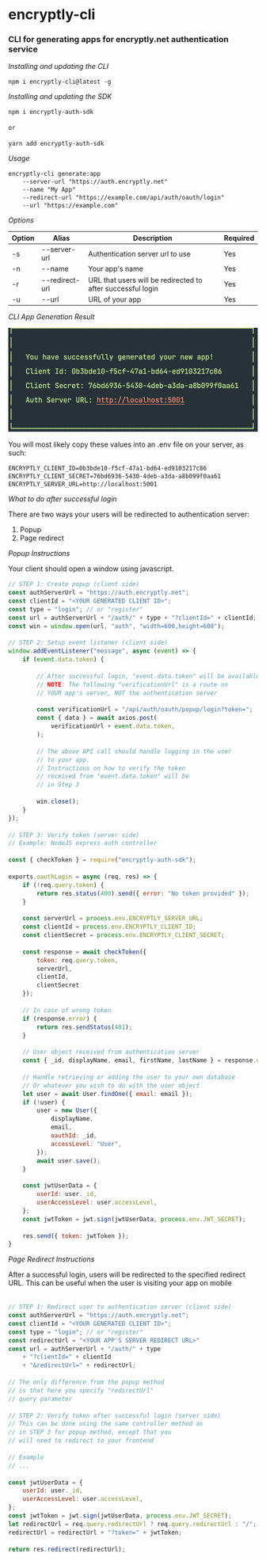 # encryptly-cli
### CLI for generating apps for encryptly.net authentication service

_Installing and updating the CLI_
```
npm i encryptly-cli@latest -g
```

_Installing and updating the SDK_
```
npm i encryptly-auth-sdk

or 

yarn add encryptly-auth-sdk
```

_Usage_
```
encryptly-cli generate:app 
    --server-url "https://auth.encryptly.net" 
    --name "My App"
    --redirect-url "https://example.com/api/auth/oauth/login"
    --url "https://example.com"
```

_Options_

Option | Alias | Description | Required
------ | ----- | ----------- | --------
-s | --server-url | Authentication server url to use | Yes
-n | --name | Your app's name | Yes
-r | --redirect-url | URL that users will be redirected to after successful login | Yes
-u | --url | URL of your app | Yes

_CLI App Generation Result_

![Success](./assets/success.png)

You will most likely copy these values into an .env file on your server,
as such:
```
ENCRYPTLY_CLIENT_ID=0b3bde10-f5cf-47a1-bd64-ed9103217c86
ENCRYPTLY_CLIENT_SECRET=76bd6936-5430-4deb-a3da-a8b099f0aa61
ENCRYPTLY_SERVER_URL=http://localhost:5001
```

_What to do after successful login_

There are two ways your users will be redirected to
authentication server:
1. Popup
2. Page redirect

_Popup Instructions_

Your client should open a window using javascript.
```javascript
// STEP 1: Create popup (client side)
const authServerUrl = "https://auth.encryptly.net";
const clientId = "<YOUR GENERATED CLIENT ID>";
const type = "login"; // or "register"
const url = authServerUrl + "/auth/" + type + "?clientId=" + clientId;
const win = window.open(url, "auth", "width=600,height=600");

// STEP 2: Setup event listener (client side)
window.addEventListener("message", async (event) => {
    if (event.data.token) {
        
        // After successful login, "event.data.token" will be available
        // NOTE: The following "verificationUrl" is a route on
        // YOUR app's server, NOT the authentication server
        
        const verificationUrl = "/api/auth/oauth/popup/login?token=";
        const { data } = await axios.post(
            verificationUrl + event.data.token,
        );
        
        // The above API call should handle logging in the user
        // to your app. 
        // Instructions on how to verify the token
        // received from "event.data.token" will be
        // in Step 3

        win.close();
    }
});

// STEP 3: Verify token (server side)
// Example: NodeJS express auth controller

const { checkToken } = require("encryptly-auth-sdk");

exports.oauthLogin = async (req, res) => {
    if (!req.query.token) {
        return res.status(400).send({ error: "No token provided" });
    }

    const serverUrl = process.env.ENCRYPTLY_SERVER_URL;
    const clientId = process.env.ENCRYPTLY_CLIENT_ID;
    const clientSecret = process.env.ENCRYPTLY_CLIENT_SECRET;

    const response = await checkToken({
        token: req.query.token,
        serverUrl,
        clientId,
        clientSecret
    });

    // In case of wrong token
    if (response.error) {
        return res.sendStatus(401);
    }

    // User object received from authentication server
    const { _id, displayName, email, firstName, lastName } = response.user;

    // Handle retrieving or adding the user to your own database
    // Or whatever you wish to do with the user object
    let user = await User.findOne({ email: email });
    if (!user) {
        user = new User({
            displayName,
            email,
            oauthId: _id,
            accessLevel: "User",
        });
        await user.save();
    }

    const jwtUserData = {
        userId: user._id,
        userAccessLevel: user.accessLevel,
    };
    const jwtToken = jwt.sign(jwtUserData, process.env.JWT_SECRET);

    res.send({ token: jwtToken });
}
```

_Page Redirect Instructions_

After a successful login, users will be redirected to the
specified redirect URL. This can be useful when the user
is visiting your app on mobile

```javascript

// STEP 1: Redirect user to authentication server (client side)
const authServerUrl = "https://auth.encryptly.net";
const clientId = "<YOUR GENERATED CLIENT ID>";
const type = "login"; // or "register"
const redirectUrl = "<YOUR APP'S SERVER REDIRECT URL>"
const url = authServerUrl + "/auth/" + type 
    + "?clientId=" + clientId 
    + "&redirectUrl=" + redirectUrl;

// The only difference from the popup method
// is that here you specify "redirectUrl" 
// query parameter

// STEP 2: Verify token after successful login (server side)
// This can be done using the same controller method as
// in STEP 3 for popup method, except that you
// will need to redirect to your frontend

// Example
// ...

const jwtUserData = {
    userId: user._id,
    userAccessLevel: user.accessLevel,
};
const jwtToken = jwt.sign(jwtUserData, process.env.JWT_SECRET);
let redirectUrl = req.query.redirectUrl ? req.query.redirectUrl : "/";
redirectUrl = redirectUrl + "?token=" + jwtToken;

return res.redirect(redirectUrl);
```